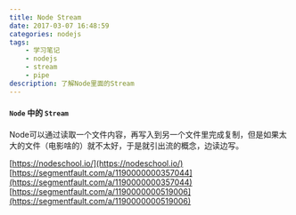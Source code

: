 ```yaml
---
title: Node Stream
date: 2017-03-07 16:48:59
categories: nodejs
tags:
    - 学习笔记
    - nodejs
    - stream
    - pipe
description: 了解Node里面的Stream
---
```


#### `Node` 中的 `Stream`

Node可以通过读取一个文件内容，再写入到另一个文件里完成复制，但是如果太大的文件（电影啥的）就不太好，于是就引出流的概念，边读边写。<!--more-->


[https://nodeschool.io/](https://nodeschool.io/)
[https://segmentfault.com/a/1190000000357044](https://segmentfault.com/a/1190000000357044)
[https://segmentfault.com/a/1190000000519006](https://segmentfault.com/a/1190000000519006)
